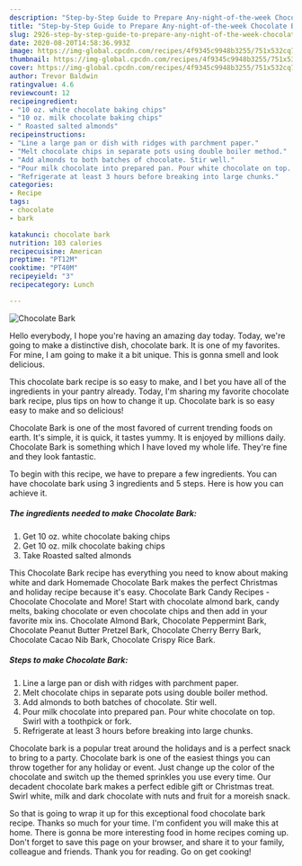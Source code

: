 ```yaml
---
description: "Step-by-Step Guide to Prepare Any-night-of-the-week Chocolate Bark"
title: "Step-by-Step Guide to Prepare Any-night-of-the-week Chocolate Bark"
slug: 2926-step-by-step-guide-to-prepare-any-night-of-the-week-chocolate-bark
date: 2020-08-20T14:58:36.993Z
image: https://img-global.cpcdn.com/recipes/4f9345c9948b3255/751x532cq70/chocolate-bark-recipe-main-photo.jpg
thumbnail: https://img-global.cpcdn.com/recipes/4f9345c9948b3255/751x532cq70/chocolate-bark-recipe-main-photo.jpg
cover: https://img-global.cpcdn.com/recipes/4f9345c9948b3255/751x532cq70/chocolate-bark-recipe-main-photo.jpg
author: Trevor Baldwin
ratingvalue: 4.6
reviewcount: 12
recipeingredient:
- "10 oz. white chocolate baking chips"
- "10 oz. milk chocolate baking chips"
- " Roasted salted almonds"
recipeinstructions:
- "Line a large pan or dish with ridges with parchment paper."
- "Melt chocolate chips in separate pots using double boiler method."
- "Add almonds to both batches of chocolate. Stir well."
- "Pour milk chocolate into prepared pan. Pour white chocolate on top. Swirl with a toothpick or fork."
- "Refrigerate at least 3 hours before breaking into large chunks."
categories:
- Recipe
tags:
- chocolate
- bark

katakunci: chocolate bark 
nutrition: 103 calories
recipecuisine: American
preptime: "PT12M"
cooktime: "PT40M"
recipeyield: "3"
recipecategory: Lunch

---
```



![Chocolate Bark](https://img-global.cpcdn.com/recipes/4f9345c9948b3255/751x532cq70/chocolate-bark-recipe-main-photo.jpg)

Hello everybody, I hope you're having an amazing day today. Today, we're going to make a distinctive dish, chocolate bark. It is one of my favorites. For mine, I am going to make it a bit unique. This is gonna smell and look delicious.

This chocolate bark recipe is so easy to make, and I bet you have all of the ingredients in your pantry already. Today, I&#39;m sharing my favorite chocolate bark recipe, plus tips on how to change it up. Chocolate bark is so easy easy to make and so delicious!

Chocolate Bark is one of the most favored of current trending foods on earth. It's simple, it is quick, it tastes yummy. It is enjoyed by millions daily. Chocolate Bark is something which I have loved my whole life. They're fine and they look fantastic.


To begin with this recipe, we have to prepare a few ingredients. You can have chocolate bark using 3 ingredients and 5 steps. Here is how you can achieve it.

<!--inarticleads1-->

##### The ingredients needed to make Chocolate Bark:

1. Get 10 oz. white chocolate baking chips
1. Get 10 oz. milk chocolate baking chips
1. Take  Roasted salted almonds


This Chocolate Bark recipe has everything you need to know about making white and dark Homemade Chocolate Bark makes the perfect Christmas and holiday recipe because it&#39;s easy. Chocolate Bark Candy Recipes - Chocolate Chocolate and More! Start with chocolate almond bark, candy melts, baking chocolate or even chocolate chips and then add in your favorite mix ins. Chocolate Almond Bark, Chocolate Peppermint Bark, Chocolate Peanut Butter Pretzel Bark, Chocolate Cherry Berry Bark, Chocolate Cacao Nib Bark, Chocolate Crispy Rice Bark. 

<!--inarticleads2-->

##### Steps to make Chocolate Bark:

1. Line a large pan or dish with ridges with parchment paper.
1. Melt chocolate chips in separate pots using double boiler method.
1. Add almonds to both batches of chocolate. Stir well.
1. Pour milk chocolate into prepared pan. Pour white chocolate on top. Swirl with a toothpick or fork.
1. Refrigerate at least 3 hours before breaking into large chunks.


Chocolate bark is a popular treat around the holidays and is a perfect snack to bring to a party. Chocolate bark is one of the easiest things you can throw together for any holiday or event. Just change up the color of the chocolate and switch up the themed sprinkles you use every time. Our decadent chocolate bark makes a perfect edible gift or Christmas treat. Swirl white, milk and dark chocolate with nuts and fruit for a moreish snack. 

So that is going to wrap it up for this exceptional food chocolate bark recipe. Thanks so much for your time. I'm confident you will make this at home. There is gonna be more interesting food in home recipes coming up. Don't forget to save this page on your browser, and share it to your family, colleague and friends. Thank you for reading. Go on get cooking!
